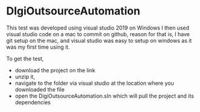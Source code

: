 # DIgiOutsourceAutomation
This test was developed using visual studio 2019 on Windows
I then used visual studio code on a mac to commit on github, reason for that is, I have git setup on the mac, and visual studio was easy to setup on windows as it was my first time using it.

To get the test, 
  - download the project on the link
  - unzip it,
  - navigate to the folder via visual studio at the location where you downloaded the file
  - open the DigiOutsourceAutomation.sIn which will pull the project and its dependencies
  
